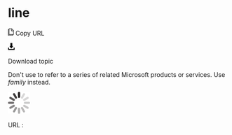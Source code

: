 # line

![Copy URL](media/line/Copy.png)
Copy URL

![Download](media/line/Download.png)

Download topic

Don't use to refer to a series of related Microsoft products or services. Use *family* instead.

![In progress](media/line/activity-large.gif)

URL :
